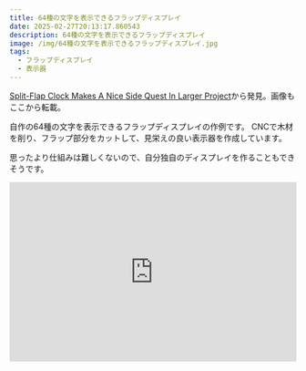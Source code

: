 ```yaml
---
title: 64種の文字を表示できるフラップディスプレイ
date: 2025-02-27T20:13:17.860543
description: 64種の文字を表示できるフラップディスプレイ
image: /img/64種の文字を表示できるフラップディスプレイ.jpg
tags:
  - フラップディスプレイ
  - 表示器
---
```

[Split-Flap Clock Makes A Nice Side Quest In Larger Project](https://hackaday.com/2025/02/07/split-flap-clock-makes-a-nice-side-quest-in-larger-project/)から発見。画像もここから転載。

自作の64種の文字を表示できるフラップディスプレイの作例です。
CNCで木材を削り、フラップ部分をカットして、見栄えの良い表示器を作成しています。

思ったより仕組みは難しくないので、自分独自のディスプレイを作ることもできそうです。


<iframe width="100%" height="315" src="https://www.youtube.com/embed/s_7kXFjp-Rs" title="YouTube video player" frameborder="0" allow="accelerometer; autoplay; clipboard-write; encrypted-media; gyroscope; picture-in-picture" allowfullscreen></iframe>



